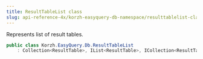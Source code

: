 ```yaml
---
title: ResultTableList class
slug: api-reference-4x/korzh-easyquery-db-namespace/resulttablelist-class
---
```


Represents list of result tables.
```csharp
public class Korzh.EasyQuery.Db.ResultTableList
    : Collection<ResultTable>, IList<ResultTable>, ICollection<ResultTable>, IEnumerable<ResultTable>, IEnumerable, IList, ICollection, IReadOnlyList<ResultTable>, IReadOnlyCollection<ResultTable>

```